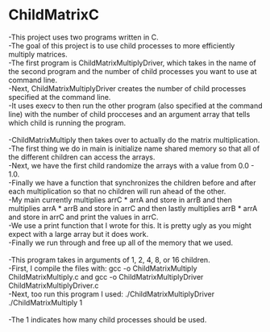 # ChildMatrixC
-This project uses two programs written in C. <br />
-The goal of this project is to use child processes to more efficiently multiply matrices.<br />
-The first program is ChildMatrixMultiplyDriver, which takes in the name of the second program and the number of child processes you want to use at command line. <br />
-Next, ChildMatrixMultiplyDriver creates the number of child processes specified at the command line.<br />
-It uses execv to then run the other program (also specified at the command line) with the number of child procceses and an argument array that tells which child is running the program.<br />
<br />
-ChildMatrixMultiply then takes over to actually do the matrix multiplication.<br />
-The first thing we do in main is initialize name shared memory so that all of the different children can access the arrays.<br />
-Next, we have the first child randomize the arrays with a value from 0.0 - 1.0.<br />
-Finally we have a function that synchronizes the children before and after each multiplication so that no children will run ahead of the other.<br />
-My main currently multiplies arrC * arrA and store in arrB and then multiplies arrA * arrB and store in arrC and then lastly multiplies arrB * arrA and store in arrC and print the values in arrC.<br />
-We use a print function that I wrote for this. It is pretty ugly as you might expect with a large array but it does work.<br />
-Finally we run through and free up all of the memory that we used.<br />
<br />
-This program takes in arguments of 1, 2, 4, 8, or 16 children.<br />
-First, I compile the files with: gcc -o ChildMatrixMultiply ChildMatrixMultiply.c    and    gcc -o ChildMatrixMultiplyDriver ChildMatrixMultiplyDriver.c <br />
-Next, too run this program I used: ./ChildMatrixMultiplyDriver ./ChildMatrixMultiply 1<br />
<br />
-The 1 indicates how many child processes should be used.<br />
